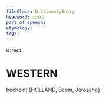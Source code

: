 ```yaml
---
fileClass: DictionaryEntry
headword: באַחנט
part_of_speech: 
etymology: 
tags: 
---
```

באַחנט

WESTERN
========

becheint {HOLLAND, Beem, Jerosche}